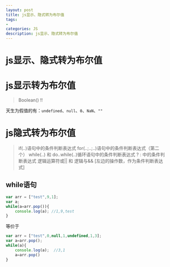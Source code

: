 ```yaml
---
layout: post
title: js显示、隐式转为布尔值
tags:
- 
categories: JS
description: js显示、隐式转为布尔值
---
```


# js显示、隐式转为布尔值

# js显示转为布尔值

> Boolean()
> !!

天生为假值的有：`undefined`、`null`、`0`、`NaN`、`""`

# js隐式转为布尔值

> if(..)语句中的条件判断表达式
> for(..;..;..)语句中的条件判断表达式（第二个）
> while(..) 和 do..while(..)循环语句中的条件判断表达式
> ? : 中的条件判断表达式
> 逻辑运算符或|| 和 逻辑与&& [左边的操作数，作为条件判断表达式]

## while语句

```js
var arr = ["test",9,1];
var a;
while(a=arr.pop()){
	console.log(a); //1,9,test
}
```
等价于
```js
var arr = ["test",0,null,1,undefined,1,3];
var a=arr.pop();
while(a){
	console.log(a);  //3,1
	a=arr.pop()
}
```









